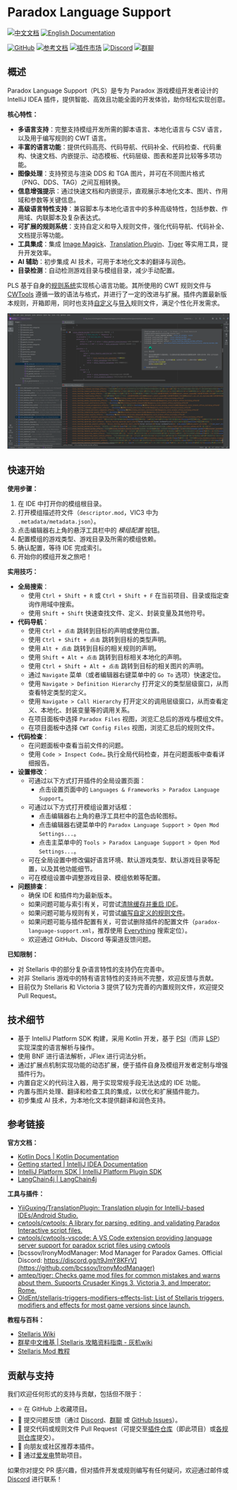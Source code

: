 # Paradox Language Support

[![中文文档](https://img.shields.io/badge/文档-中文-blue)](README.md)
[![English Documentation](https://img.shields.io/badge/Docs-English-green)](README_en.md)

[![GitHub](https://img.shields.io/badge/GitHub-Repo-blue?logo=github)](https://github.com/DragonKnightOfBreeze/Paradox-Language-Support)
[![参考文档](https://img.shields.io/badge/文档-参考-orange)](https://windea.icu/Paradox-Language-Support)
[![插件市场](https://img.shields.io/badge/JetBrains-插件市场-orange)](https://plugins.jetbrains.com/plugin/16825-paradox-language-support)
[![Discord](https://img.shields.io/badge/Discord-社区-blue?logo=discord)](https://discord.gg/vBpbET2bXT)
[![群聊](https://img.shields.io/badge/群聊-653824651-blue?logo=qq)](https://qm.qq.com/q/oRPgLwrTZm)

## 概述

Paradox Language Support（PLS）是专为 Paradox 游戏模组开发者设计的 IntelliJ IDEA 插件，提供智能、高效且功能全面的开发体验，助你轻松实现创意。

**核心特性：**

- **多语言支持**：完整支持模组开发所需的脚本语言、本地化语言与 CSV 语言，以及用于编写规则的 CWT 语言。
- **丰富的语言功能**：提供代码高亮、代码导航、代码补全、代码检查、代码重构、快速文档、内嵌提示、动态模板、代码层级、图表和差异比较等多项功能。
- **图像处理**：支持预览与渲染 DDS 和 TGA 图片，并可在不同图片格式（PNG、DDS、TAG）之间互相转换。
- **信息增强提示**：通过快速文档和内嵌提示，直观展示本地化文本、图片、作用域和参数等关键信息。
- **高级语言特性支持**：兼容脚本与本地化语言中的多种高级特性，包括参数、作用域、内联脚本及复杂表达式。
- **可扩展的规则系统**：支持自定义和导入规则文件，强化代码导航、代码补全、文档提示等功能。
- **工具集成**：集成 [Image Magick](https://www.imagemagick.org)、[Translation Plugin](https://github.com/yiiguxing/TranslationPlugin)、[Tiger](https://github.com/amtep/tiger) 等实用工具，提升开发效率。
- **AI 辅助**：初步集成 AI 技术，可用于本地化文本的翻译与润色。
- **目录检测**：自动检测游戏目录与模组目录，减少手动配置。

PLS 基于自身的[规则系统](https://windea.icu/Paradox-Language-Support/zh/config.html)实现核心语言功能。其所使用的 CWT 规则文件与 [CWTools](https://github.com/cwtools/cwtools) 遵循一致的语法与格式，并进行了一定的改进与扩展。插件内置最新版本规则，开箱即用，同时也支持[自定义](https://windea.icu/Paradox-Language-Support/zh/config.html#write-cwt-config-files)与[导入](https://windea.icu/Paradox-Language-Support/zh/config.html#import-cwt-config-files)规则文件，满足个性化开发需求。

![](docs/images/preview_1_zh.png)

## 快速开始

**使用步骤：**

1. 在 IDE 中打开你的模组根目录。
2. 打开模组描述符文件（`descriptor.mod`，VIC3 中为 `.metadata/metadata.json`）。
3. 点击编辑器右上角的悬浮工具栏中的 *模组配置* 按钮。
4. 配置模组的游戏类型、游戏目录及所需的模组依赖。
5. 确认配置，等待 IDE 完成索引。
6. 开始你的模组开发之旅吧！

**实用技巧：**

- **全局搜索**：
  - 使用 `Ctrl + Shift + R` 或 `Ctrl + Shift + F` 在当前项目、目录或指定查询作用域中搜索。
  - 使用 `Shift + Shift` 快速查找文件、定义、封装变量及其他符号。
- **代码导航**：
  - 使用 `Ctrl + 点击` 跳转到目标的声明或使用位置。
  - 使用 `Ctrl + Shift + 点击` 跳转到目标的类型声明。
  - 使用 `Alt + 点击` 跳转到目标的相关规则的声明。
  - 使用 `Shift + Alt + 点击` 跳转到目标相关本地化的声明。
  - 使用 `Ctrl + Shift + Alt + 点击` 跳转到目标的相关图片的声明。
  - 通过 `Navigate` 菜单（或者编辑器右键菜单中的 `Go To` 选项）快速定位。
  - 使用 `Navigate > Definition Hierarchy` 打开定义的类型层级窗口，从而查看特定类型的定义。
  - 使用 `Navigate > Call Hierarchy` 打开定义的调用层级窗口，从而查看定义、本地化、封装变量等的调用关系。
  - 在项目面板中选择 `Paradox Files` 视图，浏览汇总后的游戏与模组文件。
  - 在项目面板中选择 `CWT Config Files` 视图，浏览汇总后的规则文件。
- **代码检查**：
  - 在问题面板中查看当前文件的问题。
  - 使用 `Code > Inspect Code…` 执行全局代码检查，并在问题面板中查看详细报告。
- **设置修改**：
  - 可通过以下方式打开插件的全局设置页面：
    - 点击设置页面中的 `Languages & Frameworks > Paradox Language Support`。
  - 可通过以下方式打开模组设置对话框：
    - 点击编辑器右上角的悬浮工具栏中的蓝色齿轮图标。
    - 点击编辑器右键菜单中的 `Paradox Language Support > Open Mod Settings...`。
    - 点击主菜单中的 `Tools > Paradox Language Support > Open Mod Settings...`。
  - 可在全局设置中修改偏好语言环境、默认游戏类型、默认游戏目录等配置，以及其他功能细节。
  - 可在模组设置中调整游戏目录、模组依赖等配置。
- **问题排查**：
  - 确保 IDE 和插件均为最新版本。
  - 如果问题可能与索引有关，可尝试[清除缓存并重启 IDE](https://www.jetbrains.com/help/idea/invalidate-caches.html)。
  - 如果问题可能与规则有关，可尝试[编写自定义的规则文件](https://windea.icu/Paradox-Language-Support/zh/config.html#write-cwt-config-files)。
  - 如果问题可能与插件配置有关，可尝试删除插件的配置文件（`paradox-language-support.xml`，推荐使用 [Everything](https://www.voidtools.com) 搜索定位）。
  - 欢迎通过 GitHub、Discord 等渠道反馈问题。

**已知限制：**

- 对 Stellaris 中的部分复杂语言特性的支持仍在完善中。
- 对非 Stellaris 游戏中的特有语言特性的支持尚不完整，欢迎反馈与贡献。
- 目前仅为 Stellaris 和 Victoria 3 提供了较为完善的内置规则文件，欢迎提交 Pull Request。

## 技术细节

- 基于 IntelliJ Platform SDK 构建，采用 Kotlin 开发，基于 [PSI](https://plugins.jetbrains.com/docs/intellij/psi.html)（而非 [LSP](https://microsoft.github.io/language-server-protocol)）实现深度的语言解析与操作。
- 使用 BNF 进行语法解析，JFlex 进行词法分析。
- 通过扩展点机制实现功能的动态扩展，便于插件自身及模组开发者定制与增强插件行为。
- 内置自定义的代码注入器，用于实现常规手段无法达成的 IDE 功能。
- 内置与图片处理、翻译和检查工具的集成，以优化和扩展插件能力。
- 初步集成 AI 技术，为本地化文本提供翻译和润色支持。

## 参考链接

**官方文档：**

- [Kotlin Docs | Kotlin Documentation](https://kotlinlang.org/docs/home.html)
- [Getting started | IntelliJ IDEA Documentation](https://www.jetbrains.com/help/idea/getting-started.html)
- [IntelliJ Platform SDK | IntelliJ Platform Plugin SDK](https://plugins.jetbrains.com/docs/intellij/welcome.html)
- [LangChain4j | LangChain4j](https://docs.langchain4j.dev/)

**工具与插件：**

- [YiiGuxing/TranslationPlugin: Translation plugin for IntelliJ-based IDEs/Android Studio.](https://github.com/YiiGuxing/TranslationPlugin)
- [cwtools/cwtools: A library for parsing, editing, and validating Paradox Interactive script files.](https://github.com/cwtools/cwtools)
- [cwtools/cwtools-vscode: A VS Code extension providing language server support for paradox script files using cwtools](https://github.com/cwtools/cwtools-vscode)
- [bcssov/IronyModManager: Mod Manager for Paradox Games. Official Discord: https://discord.gg/t9JmY8KFrV](https://github.com/bcssov/IronyModManager)
- [amtep/tiger: Checks game mod files for common mistakes and warns about them. Supports Crusader Kings 3, Victoria 3, and Imperator: Rome.](https://github.com/amtep/tiger)
- [OldEnt/stellaris-triggers-modifiers-effects-list: List of Stellaris triggers, modifiers and effects for most game versions since launch.](https://github.com/OldEnt/stellaris-triggers-modifiers-effects-list)

**教程与百科：**

- [Stellaris Wiki](https://stellaris.paradoxwikis.com/Stellaris_Wiki)
- [群星中文维基 | Stellaris 攻略资料指南 - 灰机wiki](https://qunxing.huijiwiki.com/wiki/%E9%A6%96%E9%A1%B5)
- [Stellaris Mod 教程](https://main--pdxdoc-next.netlify.app)

## 贡献与支持

我们欢迎任何形式的支持与贡献，包括但不限于：

- ⭐ 在 GitHub 上收藏项目。
- 🐛 提交问题反馈（通过 [Discord](https://discord.gg/vBpbET2bXT)、[群聊](https://qm.qq.com/q/oRPgLwrTZm) 或 [GitHub Issues](https://github.com/DragonKnightOfBreeze/Paradox-Language-Support/issues)）。
- 🔧 提交代码或规则文件 Pull Request（可提交至[插件仓库](https://github.com/DragonKnightOfBreeze/Paradox-Language-Support)（即此项目）或[各规则仓库](https://github.com/DragonKnightOfBreeze/Paradox-Language-Support/blob/master/cwt/README.md)提交）。
- 📢 向朋友或社区推荐本插件。
- 💝 通过[爱发电](https://afdian.com/a/dk_breeze)赞助项目。

如果你对提交 PR 感兴趣，但对插件开发或规则编写有任何疑问，欢迎通过邮件或 [Discord](https://discord.gg/vBpbET2bXT) 进行联系！